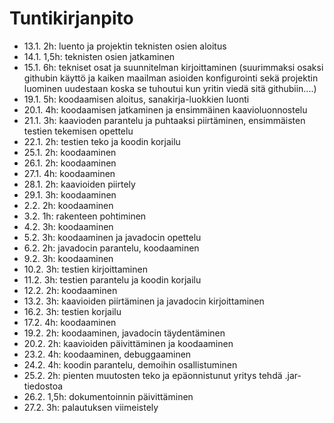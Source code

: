 # Tuntikirjanpito

- 13.1. 2h: luento ja projektin teknisten osien aloitus
- 14.1. 1,5h: teknisten osien jatkaminen
- 15.1. 6h: tekniset osat ja suunnitelman kirjoittaminen (suurimmaksi osaksi githubin käyttö ja kaiken maailman asioiden konfigurointi sekä projektin luominen uudestaan koska se tuhoutui kun yritin viedä sitä githubiin....)
- 19.1. 5h: koodaamisen aloitus, sanakirja-luokkien luonti
- 20.1. 4h: koodaamisen jatkaminen ja ensimmäinen kaavioluonnostelu
- 21.1. 3h: kaavioden parantelu ja puhtaaksi piirtäminen, ensimmäisten testien tekemisen opettelu
- 22.1. 2h: testien teko ja koodin korjailu
- 25.1. 2h: koodaaminen
- 26.1. 2h: koodaaminen
- 27.1. 4h: koodaaminen
- 28.1. 2h: kaavioiden piirtely
- 29.1. 3h: koodaaminen
- 2.2. 2h: koodaaminen
- 3.2. 1h: rakenteen pohtiminen
- 4.2. 3h: koodaaminen
- 5.2. 3h: koodaaminen ja javadocin opettelu
- 6.2. 2h: javadocin parantelu, koodaaminen
- 9.2. 3h: koodaaminen
- 10.2. 3h: testien kirjoittaminen
- 11.2. 3h: testien parantelu ja koodin korjailu
- 12.2. 2h: koodaaminen
- 13.2. 3h: kaavioiden piirtäminen ja javadocin kirjoittaminen
- 16.2. 3h: testien korjailu
- 17.2. 4h: koodaaminen
- 19.2. 2h: koodaaminen, javadocin täydentäminen
- 20.2. 2h: kaavioiden päivittäminen ja koodaaminen
- 23.2. 4h: koodaaminen, debuggaaminen
- 24.2. 4h: koodin parantelu, demoihin osallistuminen
- 25.2. 2h: pienten muutosten teko ja epäonnistunut yritys tehdä .jar-tiedostoa
- 26.2. 1,5h: dokumentoinnin päivittäminen
- 27.2. 3h: palautuksen viimeistely
